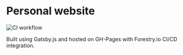 # Personal website

![CI workflow](https://github.com/sidv23/sidv23.github.io/actions/workflows/main/badge.svg)

Built using Gatsby.js and hosted on GH-Pages with Forestry.io CI/CD integration. 
